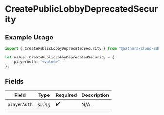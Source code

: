# CreatePublicLobbyDeprecatedSecurity

## Example Usage

```typescript
import { CreatePublicLobbyDeprecatedSecurity } from "@hathora/cloud-sdk-typescript/models/operations";

let value: CreatePublicLobbyDeprecatedSecurity = {
    playerAuth: "<value>",
};
```

## Fields

| Field              | Type               | Required           | Description        |
| ------------------ | ------------------ | ------------------ | ------------------ |
| `playerAuth`       | *string*           | :heavy_check_mark: | N/A                |